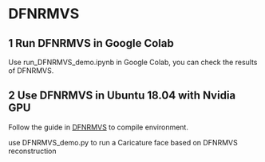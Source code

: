# DFNRMVS

## 1 Run DFNRMVS in Google Colab
Use run_DFNRMVS_demo.ipynb in Google Colab, you can check the results of DFNRMVS.

## 2 Use DFNRMVS in Ubuntu 18.04 with Nvidia GPU
Follow the guide in [DFNRMVS](https://github.com/zqbai-jeremy/DFNRMVS) to compile environment.

use DFNRMVS_demo.py to run a Caricature face based on DFNRMVS reconstruction


